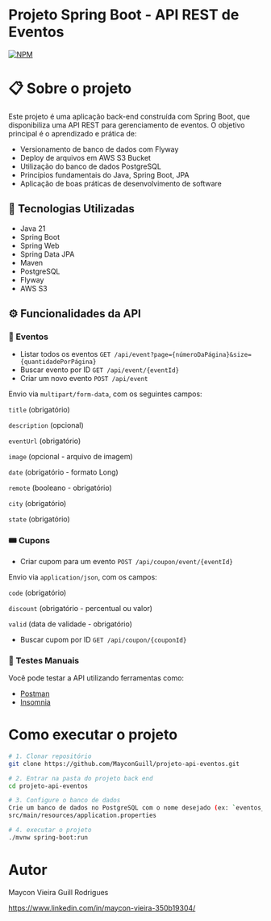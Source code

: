 # Projeto Spring Boot - API REST de Eventos
[![NPM](https://img.shields.io/npm/l/react)](https://github.com/MayconGuill/projeto-api-eventos/blob/main/LICENSE)

# 📋 Sobre o projeto
Este projeto é uma aplicação back-end construída com Spring Boot, que disponibiliza uma API REST para gerenciamento de eventos.
O objetivo principal é o aprendizado e prática de:
- Versionamento de banco de dados com Flyway
- Deploy de arquivos em AWS S3 Bucket
- Utilização do banco de dados PostgreSQL
- Princípios fundamentais do Java, Spring Boot, JPA
- Aplicação de boas práticas de desenvolvimento de software

## 🚀 Tecnologias Utilizadas
- Java 21
- Spring Boot
- Spring Web
- Spring Data JPA
- Maven
- PostgreSQL
- Flyway
- AWS S3

## ⚙️ Funcionalidades da API
### 📁 Eventos
- Listar todos os eventos
`GET /api/event?page={númeroDaPágina}&size={quantidadePorPágina}`
- Buscar evento por ID
`GET /api/event/{eventId}`
- Criar um novo evento
`POST /api/event`

Envio via `multipart/form-data`, com os seguintes campos:

`title` (obrigatório)

`description` (opcional)

`eventUrl` (obrigatório)

`image` (opcional - arquivo de imagem)

`date` (obrigatório - formato Long)

`remote` (booleano - obrigatório)

`city` (obrigatório)

`state` (obrigatório)
### 🎟️ Cupons
- Criar cupom para um evento
`POST /api/coupon/event/{eventId}`

Envio via `application/json`, com os campos:

`code` (obrigatório)

`discount` (obrigatório - percentual ou valor)

`valid` (data de validade - obrigatório)

- Buscar cupom por ID
`GET /api/coupon/{couponId}`

### 🧪 Testes Manuais

Você pode testar a API utilizando ferramentas como:
- [Postman](https://www.postman.com/)
- [Insomnia](https://insomnia.rest/)

# Como executar o projeto

```bash
# 1. Clonar repositório
git clone https://github.com/MayconGuill/projeto-api-eventos.git

# 2. Entrar na pasta do projeto back end
cd projeto-api-eventos

# 3. Configure o banco de dados
Crie um banco de dados no PostgreSQL com o nome desejado (ex: `eventos_db`) e configure as credenciais no arquivo:
src/main/resources/application.properties

# 4. executar o projeto
./mvnw spring-boot:run
```

# Autor

Maycon Vieira Guill Rodrigues

https://www.linkedin.com/in/maycon-vieira-350b19304/

